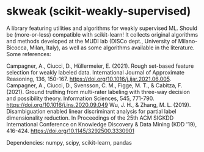 # skweak (scikit-weakly-supervised)
 A library featuring utilities and algorithms for weakly supervised ML.
 Should be (more-or-less) compatible with scikit-learn!
 It collects original algorithms and methods developed at the MUDI lab (DISCo dept., University of Milano-Bicocca, Milan, Italy),
 as well as some algorithms available in the literature. Some references:

 Campagner, A., Ciucci, D., Hüllermeier, E. (2021). Rough set-based feature selection for weakly labeled data. International Journal of Approximate Reasoning, 136, 150-167. https://doi.org/10.1016/j.ijar.2021.06.005.
 Campagner, A., Ciucci, D., Svensson, C. M., Figge, M. T., & Cabitza, F. (2021). Ground truthing from multi-rater labeling with three-way decision and possibility theory. Information Sciences, 545, 771-790. https://doi.org/10.1016/j.ins.2020.09.049
 Wu, J. H., & Zhang, M. L. (2019). Disambiguation enabled linear discriminant analysis for partial label dimensionality reduction. In Proceedings of the 25th ACM SIGKDD International Conference on Knowledge Discovery & Data Mining (KDD '19), 416-424. https://doi.org/10.1145/3292500.3330901


Dependencies:
numpy, scipy, scikit-learn, pandas
